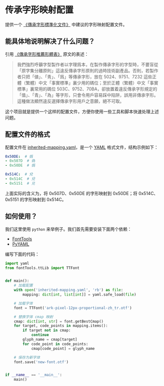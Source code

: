 # 传承字形映射配置

提供一个 [《傳承字形標準化文件》](https://github.com/ichitenfont/inheritedglyphs) 中建议的字形映射配置文件。

## 能具体地说明解决了什么问题？

引用 [《傳承字形推薦形體表》](https://github.com/ichitenfont/inheritedglyphs/blob/master/table_of_recom_inherited_glyphs-1.04.pdf) 原文的表述：

> 我們強烈呼籲字型製作者以字理爲本，在製作傳承字形的字型時，不要盲從「原字集分離原則」這違反傳承字形原則的過時技術副產品。否則，若製作者只把「値」、「靑」、「爲」等傳承字形，放在 5024、9751、7232 這些正體（繁體）中文「事實標準」裏少用的碼位；至於正體（繁體）中文「事實標準」裏常用的碼位 503C、9752、70BA，卻放置着違反傳承字形規定的「值」、「青」、「為」等字形，只會令用戶容易踩中陷阱，誤用非傳承字形。這種做法顯然違反選擇傳承字形用戶之意願，絕不可取。

这个项目就是提供一个这样的配置文件，方便你使用一些工具和脚本快速处理上述问题。

## 配置文件的格式

配置文件在 [inherited-mapping.yaml](inherited-mapping.yaml)，是一个 [YAML](https://yaml.org/) 格式文件，结构示例如下：

```yaml
0x50DE:  # 僞
- 0x507D  # 偽
- 0x50DE  # 僞

0x514C:  # 兌
- 0x514C  # 兌
- 0x5151  # 兑
```

上面实际的含义为，将 0x507D、0x50DE 的字形映射到 0x50DE；将 0x514C、0x5151 的字形映射到 0x514C。

## 如何使用？

我们这里使用 `python` 来举例子。我们首先需要安装下面两个依赖：

- [FontTools](https://github.com/fonttools/fonttools)
- [PyYAML](https://github.com/yaml/pyyaml)

编写下面的代码：

```python
import yaml
from fontTools.ttLib import TTFont


def main():
    # 加载配置
    with open('inherited-mapping.yaml', 'rb') as file:
        mapping: dict[int, list[int]] = yaml.safe_load(file)

    # 加载字体
    font = TTFont('ark-pixel-12px-proportional-zh_tr.otf')

    # 替换字体 cmap 映射
    cmap: dict[int, str] = font.getBestCmap()
    for target, code_points in mapping.items():
        if target not in cmap:
            continue
        glyph_name = cmap[target]
        for code_point in code_points:
            cmap[code_point] = glyph_name

    # 保存为新字体
    font.save('new-font.otf')


if __name__ == '__main__':
    main()
```
